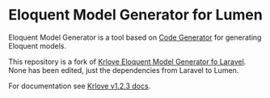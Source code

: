 # Eloquent Model Generator for Lumen

Eloquent Model Generator is a tool based on [Code Generator](https://github.com/krlove/code-generator) for generating Eloquent models.

This repository is a fork of [Krlove Eloquent Model Generator fo Laravel](https://github.com/krlove/eloquent-model-generator).
None has been edited, just the dependencies from Laravel to Lumen.

For documentation see [Krlove v1.2.3 docs](https://github.com/krlove/eloquent-model-generator/blob/1.2.3/README.md).
